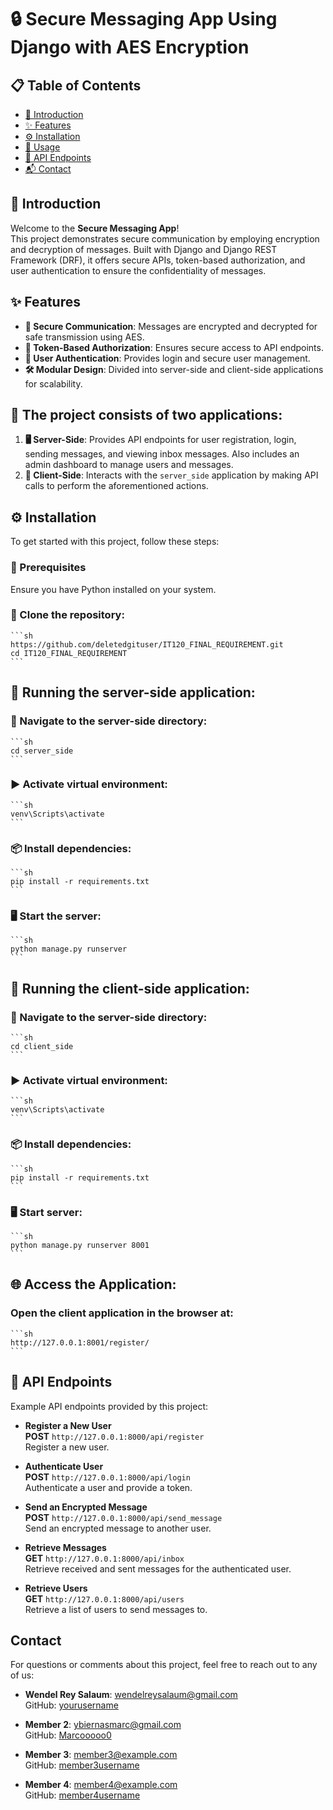 # 🔒 Secure Messaging App Using Django with AES Encryption


## 📋 Table of Contents
- [📖 Introduction](#introduction)
- [✨ Features](#features)
- [⚙️ Installation](#installation)
- [🚀 Usage](#usage)
- [🔗 API Endpoints](#api-endpoints)
- [📬 Contact](#contact)

## 📖 Introduction
Welcome to the **Secure Messaging App**!  
This project demonstrates secure communication by employing encryption and decryption of messages. Built with Django and Django REST Framework (DRF), it offers secure APIs, token-based authorization, and user authentication to ensure the confidentiality of messages.

## ✨ Features
- **🔐 Secure Communication**: Messages are encrypted and decrypted for safe transmission using AES.
- **🔑 Token-Based Authorization**: Ensures secure access to API endpoints.
- **👤 User Authentication**: Provides login and secure user management.
- **🛠️ Modular Design**: Divided into server-side and client-side applications for scalability.

## 🧩 The project consists of two applications:
1. **🖥️ Server-Side**: Provides API endpoints for user registration, login, sending messages, and viewing inbox messages. Also includes an admin dashboard to manage users and messages.
2. **📱 Client-Side**: Interacts with the `server_side` application by making API calls to perform the aforementioned actions.


## ⚙️ Installation
To get started with this project, follow these steps:

### 📌 Prerequisites 
Ensure you have Python installed on your system.

### 📂 Clone the repository:
    ```sh
    https://github.com/deletedgituser/IT120_FINAL_REQUIREMENT.git
    cd IT120_FINAL_REQUIREMENT
    ```

## 🚀 Running the server-side application:

### 📁 Navigate to the server-side directory:
    ```sh
    cd server_side
    ```

### ▶️ Activate virtual environment:
    ```sh
    venv\Scripts\activate
    ```

### 📦 Install dependencies:
    ```sh
    pip install -r requirements.txt
    ```

### 🖥️ Start the server:
    ```sh
    python manage.py runserver
    ```


## 🚀 Running the client-side application:

### 📁 Navigate to the server-side directory:
    ```sh
    cd client_side
    ```

### ▶️ Activate virtual environment:
    ```sh
    venv\Scripts\activate
    ```

### 📦 Install dependencies:
    ```sh
    pip install -r requirements.txt
    ```

### 🖥️ Start server:
    ```sh
    python manage.py runserver 8001
    ```


## 🌐 Access the Application:
### Open the client application in the browser at:
    ```sh
    http://127.0.0.1:8001/register/
    ```


## 🔗 API Endpoints
Example API endpoints provided by this project:

- **Register a New User**  
  **POST** `http://127.0.0.1:8000/api/register`  
  Register a new user.

- **Authenticate User**  
  **POST** `http://127.0.0.1:8000/api/login`  
  Authenticate a user and provide a token.

- **Send an Encrypted Message**  
  **POST** `http://127.0.0.1:8000/api/send_message`  
  Send an encrypted message to another user.

- **Retrieve Messages**  
  **GET** `http://127.0.0.1:8000/api/inbox`  
  Retrieve received and sent messages for the authenticated user.

- **Retrieve Users**  
  **GET** `http://127.0.0.1:8000/api/users`  
  Retrieve a list of users to send messages to.


## Contact
For questions or comments about this project, feel free to reach out to any of us:

- **Wendel Rey Salaum**: [wendelreysalaum@gmail.com](mailto:wendelreysalaum@gmail.com)  
  GitHub: [yourusername](https://github.com/yourusernam)

- **Member 2**: [ybiernasmarc@gmail.com](mailto:ybiernasmarc@gmail.com)  
  GitHub: [Marcooooo0](https://github.com/Marcooooo0)

- **Member 3**: [member3@example.com](mailto:member3@example.com)  
  GitHub: [member3username](https://github.com/member3username)

- **Member 4**: [member4@example.com](mailto:member4@example.com)  
  GitHub: [member4username](https://github.com/member4username)
